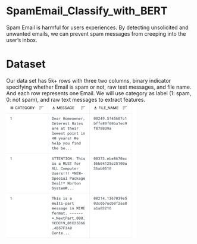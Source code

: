 # SpamEmail_Classify_with_BERT
Spam Email is harmful for users experiences. By detecting unsolicited and unwanted emails, we can prevent spam messages from creeping into the user’s inbox.

# Dataset
Our data set has 5k+ rows with three two columns, binary indicator specifying whether Email is spam or not, raw text messages, and file name. And each row represents one Email. We will use category as label (1: spam, 0: not spam), and raw text messages to extract features.<img src="pictures/Screen Shot 2022-06-30 at 11.23.56 AM.png" width="350" align="left"> 
